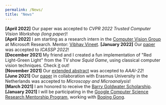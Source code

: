 ```yaml
---
permalink: /News/
title: "News"
---
```

**[April 2022]** Our paper was accepted to *CVPR 2022 Trusted Computer Vision Workshop (long paper)*! <br> 
**[April 2022]** I am starting as a research intern in the [Computer Vision Group](https://www.microsoft.com/en-us/research/group/vision/#:~:text=The%20Computer%20Vision%20Group%20conducts,systems%20in%20the%20real%20world.) at Microsoft Research. Mentor: [Vibhav Vineet](http://vibhavvineet.info/).
**[January 2022]** Our [paper](https://arxiv.org/abs/2201.09120) was accepted to *ICASSP 2022*! <br> 
**[December 2021]** My friend and I created a fun implementation of "Red Light-Green Light" from the TV show *Squid Game*, using classical computer vision techniques. Check [it](https://www.youtube.com/watch?v=44hNjCAVr18) out! <br>
**[November 2021]** Our [extended abstract](https://arxiv.org/abs/2111.00116) was accepted to *AAAI-22*! <br>
**[June 2021]** Our [paper](https://www.cambridge.org/core/journals/microscopy-and-microanalysis/article/abs/early-upper-aerodigestive-tract-cancer-detection-using-electron-microscopy-to-reveal-chromatin-packing-alterations-in-buccal-mucosa-cells/C9AC18A1D01863A8A55F3CC9AE6F9113) in collaboration with Erasmus University in the Netherlands was accepted to *Microscopy and Microanalysis*! <br>
**[March 2021]** I am honored to receive the [Barry Goldwater Scholarship](https://news.northwestern.edu/stories/2021/04/goldwater-scholarships). <br>
**[January 2021]** I will be participating in the [Google Computer Science Research Mentorship Program](https://research.google/outreach/csrmp/), working with [Boqing Gong](http://boqinggong.info/). <br>


